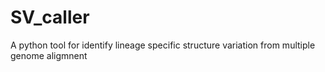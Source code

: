 # SV_caller
A python tool for identify lineage specific structure variation from multiple genome aligmnent
